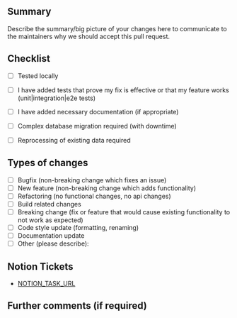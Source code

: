 ## Summary

Describe the summary/big picture of your changes here to communicate to the maintainers why we should accept this pull request.


## Checklist

<!--
Put an `x` in the boxes that apply (no space around the brackets). This is simply a reminder of what we are going to look for before merging your code.
-->

- [ ] Tested locally
- [ ] I have added tests that prove my fix is effective or that my feature works (unit|integration|e2e tests)
- [ ] I have added necessary documentation (if appropriate)
- [ ] Complex database migration required (with downtime)
- [ ] Reprocessing of existing data required


## Types of changes

<!--
What types of changes does your code introduce? Put an `x` in the boxes that apply (no space around the brackets).
-->

- [ ] Bugfix (non-breaking change which fixes an issue)
- [ ] New feature (non-breaking change which adds functionality)
- [ ] Refactoring (no functional changes, no api changes)
- [ ] Build related changes
- [ ] Breaking change (fix or feature that would cause existing functionality to not work as expected)
- [ ] Code style update (formatting, renaming)
- [ ] Documentation update
- [ ] Other (please describe):

## Notion Tickets

- [NOTION_TASK_URL](https://company.atlassian.net/browse/ID-123123)

## Further comments (if required)

<!--
Add comments here if breaking changes, complex database migration or reprocessing of existing data are required.

If this is a relatively large or complex change, kick off the discussion by explaining why you chose the solution you did and what alternatives you considered, etc...
-->
